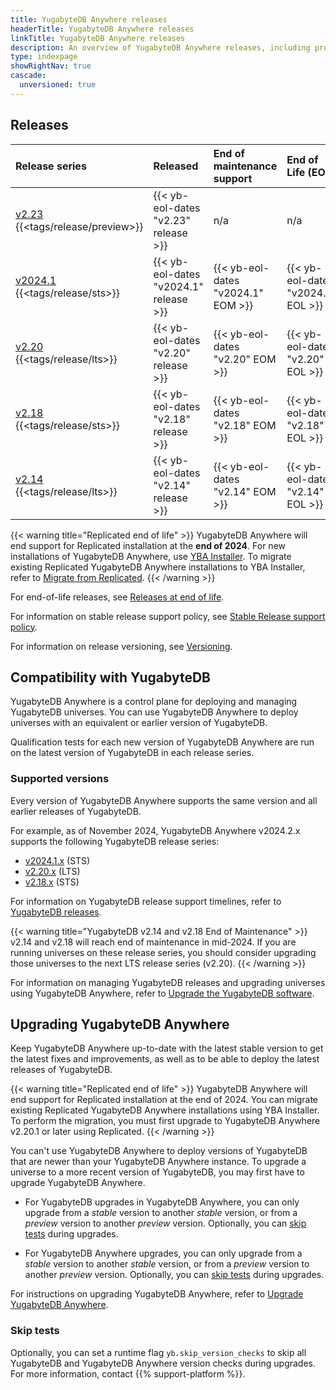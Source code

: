 ```yaml
---
title: YugabyteDB Anywhere releases
headerTitle: YugabyteDB Anywhere releases
linkTitle: YugabyteDB Anywhere releases
description: An overview of YugabyteDB Anywhere releases, including preview and current stable releases.
type: indexpage
showRightNav: true
cascade:
  unversioned: true
---
```


## Releases

| Release series | Released | End of maintenance support | End of Life (EOL) |
| :------------- | :------- | :------------------------- | :---------------- |
| [v2.23](v2.23/) {{<tags/release/preview>}} | {{< yb-eol-dates "v2.23" release >}} | n/a | n/a |
| [v2024.1](v2024.1/) {{<tags/release/sts>}} | {{< yb-eol-dates "v2024.1" release >}} | {{< yb-eol-dates "v2024.1" EOM >}} | {{< yb-eol-dates "v2024.1" EOL >}} |
| [v2.20](v2.20/) {{<tags/release/lts>}} | {{< yb-eol-dates "v2.20" release >}} | {{< yb-eol-dates "v2.20" EOM >}} | {{< yb-eol-dates "v2.20" EOL >}} |
| [v2.18](v2.18/) {{<tags/release/sts>}} | {{< yb-eol-dates "v2.18" release >}} | {{< yb-eol-dates "v2.18" EOM >}} | {{< yb-eol-dates "v2.18" EOL >}} |
| [v2.14](../ybdb-releases/v2.14/) {{<tags/release/lts>}} | {{< yb-eol-dates "v2.14" release >}} | {{< yb-eol-dates "v2.14" EOM >}} | {{< yb-eol-dates "v2.14" EOL >}} |

{{< warning title="Replicated end of life" >}}
YugabyteDB Anywhere will end support for Replicated installation at the **end of 2024**. For new installations of YugabyteDB Anywhere, use [YBA Installer](../../yugabyte-platform/install-yugabyte-platform/install-software/installer/). To migrate existing Replicated YugabyteDB Anywhere installations to YBA Installer, refer to [Migrate from Replicated](../../yugabyte-platform/install-yugabyte-platform/migrate-replicated/).
{{< /warning >}}

For end-of-life releases, see [Releases at end of life](../ybdb-releases/#eol-releases).

For information on stable release support policy, see [Stable Release support policy](../#stable-release-support-policy).

For information on release versioning, see [Versioning](../versioning/).

## Compatibility with YugabyteDB

YugabyteDB Anywhere is a control plane for deploying and managing YugabyteDB universes. You can use YugabyteDB Anywhere to deploy universes with an equivalent or earlier version of YugabyteDB.

Qualification tests for each new version of YugabyteDB Anywhere are run on the latest version of YugabyteDB in each release series.

### Supported versions

Every version of YugabyteDB Anywhere supports the same version and all earlier releases of YugabyteDB.

For example, as of November 2024, YugabyteDB Anywhere v2024.2.x supports the following YugabyteDB release series:

- [v2024.1.x](../ybdb-releases/v2024.1/) (STS)
- [v2.20.x](../ybdb-releases/v2.20/) (LTS)
- [v2.18.x](../ybdb-releases/v2.18/) (STS)

For information on YugabyteDB release support timelines, refer to [YugabyteDB releases](../ybdb-releases).

{{< warning title="YugabyteDB v2.14 and v2.18 End of Maintenance" >}}
v2.14 and v2.18 will reach end of maintenance in mid-2024. If you are running universes on these release series, you should consider upgrading those universes to the next LTS release series (v2.20).
{{< /warning >}}

For information on managing YugabyteDB releases and upgrading universes using YugabyteDB Anywhere, refer to [Upgrade the YugabyteDB software](../../yugabyte-platform/manage-deployments/upgrade-software/).

## Upgrading YugabyteDB Anywhere

Keep YugabyteDB Anywhere up-to-date with the latest stable version to get the latest fixes and improvements, as well as to be able to deploy the latest releases of YugabyteDB.

{{< warning title="Replicated end of life" >}}
YugabyteDB Anywhere will end support for Replicated installation at the end of 2024. You can migrate existing Replicated YugabyteDB Anywhere installations using YBA Installer. To perform the migration, you must first upgrade to YugabyteDB Anywhere v2.20.1 or later using Replicated.
{{< /warning >}}

You can't use YugabyteDB Anywhere to deploy versions of YugabyteDB that are newer than your YugabyteDB Anywhere instance. To upgrade a universe to a more recent version of YugabyteDB, you may first have to upgrade YugabyteDB Anywhere.

- For YugabyteDB upgrades in YugabyteDB Anywhere, you can only upgrade from a _stable_ version to another _stable_ version, or from a _preview_ version to another _preview_ version. Optionally, you can [skip tests](#skip-tests) during upgrades.

- For YugabyteDB Anywhere upgrades, you can only upgrade from a _stable_ version to another _stable_ version, or from a _preview_ version to another _preview_ version. Optionally, you can [skip tests](#skip-tests) during upgrades.

For instructions on upgrading YugabyteDB Anywhere, refer to [Upgrade YugabyteDB Anywhere](../../yugabyte-platform/upgrade/).

### Skip tests

Optionally, you can set a runtime flag `yb.skip_version_checks` to skip all YugabyteDB and YugabyteDB Anywhere version checks during upgrades. For more information, contact {{% support-platform %}}.
